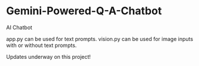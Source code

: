 # Gemini-Powered-Q-A-Chatbot
AI Chatbot

app.py can be used for text prompts.
vision.py can be used for image inputs with or without text prompts.

Updates underway on this project!
